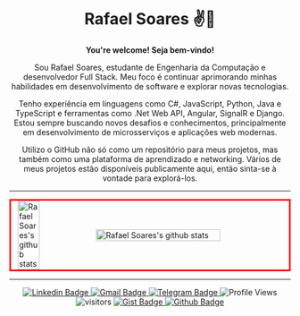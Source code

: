 <h1 align="center">Rafael Soares ✌🤖</h1>

<p align="center">
  <strong>You're welcome! Seja bem-vindo!</strong>
</p>

<p align="center">
  Sou Rafael Soares, estudante de Engenharia da Computação e desenvolvedor Full Stack. Meu foco é continuar aprimorando minhas habilidades em desenvolvimento de software e explorar novas tecnologias.
</p>

<p align="center">
  Tenho experiência em linguagens como C#, JavaScript, Python, Java e TypeScript e ferramentas como .Net Web API, Angular, SignalR e Django. Estou sempre buscando novos desafios e conhecimentos, principalmente em desenvolvimento de microsserviços e aplicações web modernas.
</p>

<p align="center">
  Utilizo o GitHub não só como um repositório para meus projetos, mas também como uma plataforma de aprendizado e networking. Vários de meus projetos estão disponíveis publicamente aqui, então sinta-se à vontade para explorá-los.
</p>

---

<div style="display: flex; justify-content: center; align-items: center; border: 3px solid red;">
  <img width="28%" align="top" alt="Rafael Soares's github stats" src="https://github-readme-stats.vercel.app/api/top-langs/?username=RafaellSouzza&count_private=true&theme=dracula">
  <img width="67%" alt="Rafael Soares's github stats" src="https://github-readme-stats.vercel.app/api?username=RafaellSouzza&show_icons=true&theme=tokyonight" />
</div>

---

<p align="center">
  <a href="https://www.linkedin.com/in/rafael-citriny1994/">
    <img alt="Linkedin Badge" src="https://img.shields.io/badge/-LinkedIn-blue?style=flat-square&logo=Linkedin&logoColor=white"/>
  </a>
  <a href="mailto:rlcitriny@gmail.com">
    <img alt="Gmail Badge" src="https://img.shields.io/badge/-Gmail-c14438?style=flat-square&logo=Gmail&logoColor=white"/>
  </a>
  <a href="https://t.me/RafaCitriny/">
    <img alt="Telegram Badge" src="https://img.shields.io/badge/-Telegram-1ca0f1?style=flat-square&labelColor=1ca0f1&logo=telegram&logoColor=white"/>
  </a>
  <img alt="Profile Views" src="https://views.whatilearened.today/views/github/RafaellSouzza/RafaellSouzza.svg" />
  <img alt="visitors" src="https://visitor-badge.glitch.me/badge?page_id=RafaellSouzza.RafaellSouzza" />
  <a href="https://gist.github.com/RafaellSouzza">
    <img alt="Gist Badge" src="https://img.shields.io/badge/-Gist-555859?style=flat-square&logo=Github&logoColor=white"/>
  </a>
  <a href="https://github.com/RafaellSouzza">
    <img alt="Github Badge" src="https://img.shields.io/badge/-Github-000?style=flat-square&logo=Github&logoColor=white"/>
  </a>
</p>
